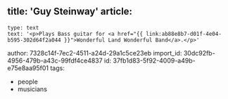 title: 'Guy Steinway'
article:
  -
    type: text
    text: '<p>Plays Bass guitar for <a href="{{ link:ab88e8b7-d01f-4e04-b595-302d64f2a044 }}">Wonderful Land Wonderful Band</a>.</p>'
author: 7328c14f-7ec2-4511-a24d-29a1c5ce23eb
import_id: 30dc92fb-4956-479b-a43c-99fdf4ce4837
id: 37fb1d83-5f92-4009-a49b-e75e8aa95f01
tags:
  - people
  - musicians
